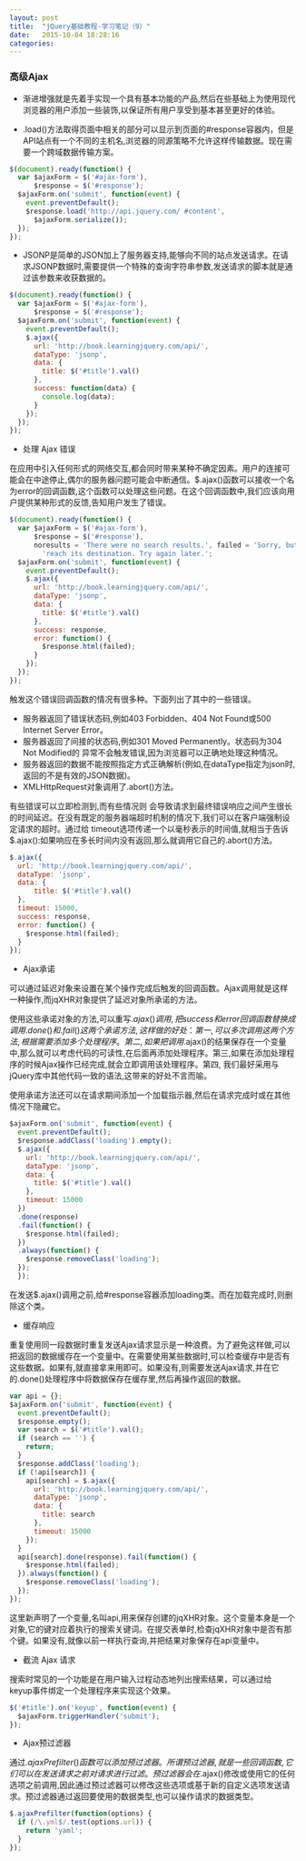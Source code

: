 ```yaml
---
layout: post
title:  "jQuery基础教程-学习笔记（9）"
date:   2015-10-04 18:28:16
categories:
---
```

### 高级Ajax

+ 渐进增强就是先着手实现一个具有基本功能的产品,然后在些基础上为使用现代浏览器的用户添加一些装饰,以保证所有用户享受到基本甚至更好的体验。

+ .load()方法取得页面中相关的部分可以显示到页面的#response容器内，但是API站点有一个不同的主机名,浏览器的同源策略不允许这样传输数据。现在需要一个跨域数据传输方案。

```javascript
$(document).ready(function() {
  var $ajaxForm = $('#ajax-form'),
      $response = $('#response');
  $ajaxForm.on('submit', function(event) {
    event.preventDefault();
    $response.load('http://api.jquery.com/ #content',
      $ajaxForm.serialize());
  });
});
```

+ JSONP是简单的JSON加上了服务器支持,能够向不同的站点发送请求。在请求JSONP数据时,需要提供一个特殊的查询字符串参数,发送请求的脚本就是通过该参数来收获数据的。

```javascript
$(document).ready(function() {
  var $ajaxForm = $('#ajax-form'),
      $response = $('#response');
  $ajaxForm.on('submit', function(event) {
    event.preventDefault();
    $.ajax({
      url: 'http://book.learningjquery.com/api/',
      dataType: 'jsonp',
      data: {
        title: $('#title').val()
      },
      success: function(data) {
        console.log(data);
      }
    });
  });
});
```

+ 处理 Ajax 错误

在应用中引入任何形式的网络交互,都会同时带来某种不确定因素。用户的连接可能会在中途停止,偶尔的服务器问题可能会中断通信。$.ajax()函数可以接收一个名为error的回调函数,这个函数可以处理这些问题。在这个回调函数中,我们应该向用户提供某种形式的反馈,告知用户发生了错误。

```javascript
$(document).ready(function() {
  var $ajaxForm = $('#ajax-form'),
      $response = $('#response'),
      noresults = 'There were no search results.', failed = 'Sorry, but the request could not ' +
        'reach its destination. Try again later.';
  $ajaxForm.on('submit', function(event) {
    event.preventDefault();
    $.ajax({
      url: 'http://book.learningjquery.com/api/',
      dataType: 'jsonp',
      data: {
        title: $('#title').val()
      },
      success: response,
      error: function() {
        $response.html(failed);
      }
    });
  });
});
```
触发这个错误回调函数的情况有很多种。下面列出了其中的一些错误。

+ 服务器返回了错误状态码,例如403 Forbidden、404 Not Found或500 Internet Server Error。
+ 服务器返回了间接的状态码,例如301 Moved Permanently。状态码为304 Not Modified的 异常不会触发错误,因为浏览器可以正确地处理这种情况。
+ 服务器返回的数据不能按照指定方式正确解析(例如,在dataType指定为json时,返回的不是有效的JSON数据)。
+ XMLHttpRequest对象调用了.abort()方法。

有些错误可以立即检测到,而有些情况则 会导致请求到最终错误响应之间产生很长的时间延迟。在没有既定的服务器端超时机制的情况下,我们可以在客户端强制设定请求的超时。通过给
timeout选项传递一个以毫秒表示的时间值,就相当于告诉$.ajax():如果响应在多长时间内没有返回,那么就调用它自己的.abort()方法。

```javascript
$.ajax({
  url: 'http://book.learningjquery.com/api/',
  dataType: 'jsonp',
  data: {
￼￼    title: $('#title').val()
  },
  timeout: 15000,
  success: response,
  error: function() {
    $response.html(failed);
  }
});
```

+ Ajax承诺

可以通过延迟对象来设置在某个操作完成后触发的回调函数。Ajax调用就是这样一种操作,而jqXHR对象提供了延迟对象所承诺的方法。

使用这些承诺对象的方法,可以重写$.ajax()调用,把success和error回调函数替换成调用.done()和.fail()这两个承诺方法,这样做的好处：第一,可以多次调用这两个方法,根据需要添加多个处理程序。第二,如果把调用$.ajax()的结果保存在一个变量中,那么就可以考虑代码的可读性,在后面再添加处理程序。第三,如果在添加处理程序的时候Ajax操作已经完成,就会立即调用该处理程序。第四, 我们最好采用与jQuery库中其他代码一致的语法,这带来的好处不言而喻。

使用承诺方法还可以在请求期间添加一个加载指示器,然后在请求完成时或在其他情况下隐藏它。

```javascript
$ajaxForm.on('submit', function(event) {
  event.preventDefault();
  $response.addClass('loading').empty();
  $.ajax({
    url: 'http://book.learningjquery.com/api/',
    dataType: 'jsonp',
    data: {
      title: $('#title').val()
    },
    timeout: 15000
  })
  .done(response)
  .fail(function() {
    $response.html(failed);
  })
  .always(function() {
    $response.removeClass('loading');
  });
￼￼});
```
在发送$.ajax()调用之前,给#response容器添加loading类。而在加载完成时,则删除这个类。

+ 缓存响应

重复使用同一段数据时重复发送Ajax请求显示是一种浪费。为了避免这样做,可以把返回的数据缓存在一个变量中。在需要使用某些数据时,可以检查缓存中是否有这些数据。如果有,就直接拿来用即可。如果没有,则需要发送Ajax请求,并在它的.done()处理程序中将数据保存在缓存里,然后再操作返回的数据。

```javascript
var api = {};
$ajaxForm.on('submit', function(event) {
  event.preventDefault();
  $response.empty();
  var search = $('#title').val();
  if (search == '') {
    return;
  }
  $response.addClass('loading');
  if (!api[search]) {
    api[search] = $.ajax({
      url: 'http://book.learningjquery.com/api/',
      dataType: 'jsonp',
      data: {
        title: search
      },
      timeout: 15000
    });
  }
  api[search].done(response).fail(function() {
    $response.html(failed);
  }).always(function() {
    $response.removeClass('loading');
  });
});
```
这里新声明了一个变量,名叫api,用来保存创建的jqXHR对象。这个变量本身是一个对象,它的键对应着执行的搜索关键词。在提交表单时,检查jqXHR对象中是否有那个键。如果没有,就像以前一样执行查询,并把结果对象保存在api变量中。

+ 截流 Ajax 请求

搜索时常见的一个功能是在用户输入过程动态地列出搜索结果，可以通过给 keyup事件绑定一个处理程序来实现这个效果。

```javascript
$('#title').on('keyup', function(event) {
  $ajaxForm.triggerHandler('submit');
});
```

+ Ajax预过滤器

通过$.ajaxPrefilter()函数可以添加预过滤器。所谓预过滤器,就是一些回调函数,它们可以在发送请求之前对请求进行过滤。预过滤器会在$.ajax()修改或使用它的任何选项之前调用,因此通过预过滤器可以修改这些选项或基于新的自定义选项发送请求。预过滤器通过返回要使用的数据类型,也可以操作请求的数据类型。

```javascript
$.ajaxPrefilter(function(options) {
  if (/\.yml$/.test(options.url)) {
    return 'yaml';
  }
});
```
